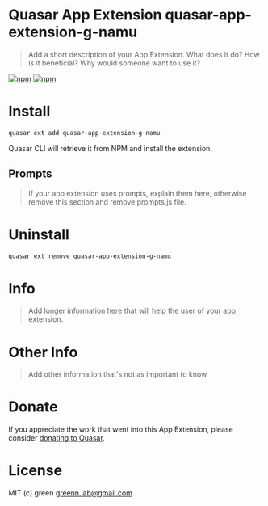 # Quasar App Extension quasar-app-extension-g-namu

> Add a short description of your App Extension. What does it do? How is it beneficial? Why would someone want to use it?

[![npm](https://img.shields.io/npm/v/quasar-app-extension-quasar-app-extension-g-namu.svg?label=quasar-app-extension-quasar-app-extension-g-namu)](https://www.npmjs.com/package/quasar-app-extension-quasar-app-extension-g-namu)
[![npm](https://img.shields.io/npm/dt/quasar-app-extension-quasar-app-extension-g-namu.svg)](https://www.npmjs.com/package/quasar-app-extension-quasar-app-extension-g-namu)

# Install
```bash
quasar ext add quasar-app-extension-g-namu
```
Quasar CLI will retrieve it from NPM and install the extension.

## Prompts

> If your app extension uses prompts, explain them here, otherwise remove this section and remove prompts.js file.

# Uninstall
```bash
quasar ext remove quasar-app-extension-g-namu
```

# Info
> Add longer information here that will help the user of your app extension.

# Other Info
> Add other information that's not as important to know

# Donate
If you appreciate the work that went into this App Extension, please consider [donating to Quasar](https://donate.quasar.dev).

# License
MIT (c) green <greenn.lab@gmail.com>
